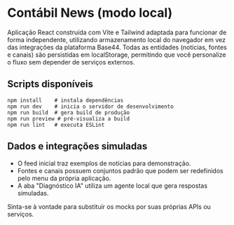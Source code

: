 ﻿# Contábil News (modo local)

Aplicação React construída com Vite e Tailwind adaptada para funcionar de forma independente, utilizando armazenamento local do navegador em vez das integrações da plataforma Base44. Todas as entidades (notícias, fontes e canais) são persistidas em localStorage, permitindo que você personalize o fluxo sem depender de serviços externos.

## Scripts disponíveis

```
npm install    # instala dependências
npm run dev    # inicia o servidor de desenvolvimento
npm run build  # gera build de produção
npm run preview # pré-visualiza a build
npm run lint   # executa ESLint
```

## Dados e integrações simuladas

- O feed inicial traz exemplos de notícias para demonstração.
- Fontes e canais possuem conjuntos padrão que podem ser redefinidos pelo menu da própria aplicação.
- A aba "Diagnóstico IA" utiliza um agente local que gera respostas simuladas.

Sinta-se à vontade para substituir os mocks por suas próprias APIs ou serviços.

